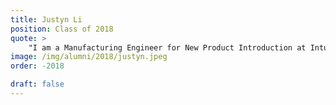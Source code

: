 ```yaml
---
title: Justyn Li 
position: Class of 2018
quote: >
    "I am a Manufacturing Engineer for New Product Introduction at Intuitive Surgical, a medical device company that assists surgeons in conducting minimally invasive procedures that lead to quicker patient recovery times. For me, one of the most impactful things about EWB was the focus on putting the community first - people first. I am beyond excited to have translated this mission to my career, and look forward to carrying the EWB mindset to my work at the cutting edge of medical devices."
image: /img/alumni/2018/justyn.jpeg
order: -2018

draft: false
---
```


